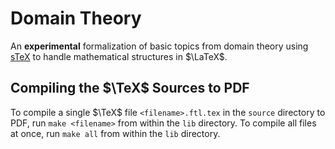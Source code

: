 # Domain Theory

An **experimental** formalization of basic topics from domain theory using
[sTeX](https://github.com/slatex/sTeX/blob/main/doc/stex-doc.pdf) to handle
mathematical structures in $\LaTeX$.


## Compiling the $\TeX$ Sources to PDF

To compile a single $\TeX$ file `<filename>.ftl.tex` in the `source` directory to
PDF, run `make <filename>` from within the `lib` directory. To compile all files
at once, run `make all` from within the `lib` directory.
